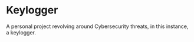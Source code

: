 # Keylogger
A personal project revolving around Cybersecurity threats, in this instance, a keylogger.
